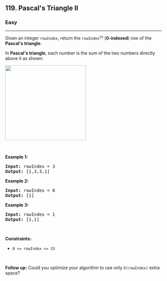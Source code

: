 <h2>119. Pascal's Triangle II</h2><h3>Easy</h3><hr><div style="user-select: auto;"><p style="user-select: auto;">Given an integer <code style="user-select: auto;">rowIndex</code>, return the <code style="user-select: auto;">rowIndex<sup style="user-select: auto;">th</sup></code> (<strong style="user-select: auto;">0-indexed</strong>) row of the <strong style="user-select: auto;">Pascal's triangle</strong>.</p>

<p style="user-select: auto;">In <strong style="user-select: auto;">Pascal's triangle</strong>, each number is the sum of the two numbers directly above it as shown:</p>
<img alt="" src="https://upload.wikimedia.org/wikipedia/commons/0/0d/PascalTriangleAnimated2.gif" style="height: 240px; width: 260px; user-select: auto;">
<p style="user-select: auto;">&nbsp;</p>
<p style="user-select: auto;"><strong style="user-select: auto;">Example 1:</strong></p>
<pre style="user-select: auto;"><strong style="user-select: auto;">Input:</strong> rowIndex = 3
<strong style="user-select: auto;">Output:</strong> [1,3,3,1]
</pre><p style="user-select: auto;"><strong style="user-select: auto;">Example 2:</strong></p>
<pre style="user-select: auto;"><strong style="user-select: auto;">Input:</strong> rowIndex = 0
<strong style="user-select: auto;">Output:</strong> [1]
</pre><p style="user-select: auto;"><strong style="user-select: auto;">Example 3:</strong></p>
<pre style="user-select: auto;"><strong style="user-select: auto;">Input:</strong> rowIndex = 1
<strong style="user-select: auto;">Output:</strong> [1,1]
</pre>
<p style="user-select: auto;">&nbsp;</p>
<p style="user-select: auto;"><strong style="user-select: auto;">Constraints:</strong></p>

<ul style="user-select: auto;">
	<li style="user-select: auto;"><code style="user-select: auto;">0 &lt;= rowIndex &lt;= 33</code></li>
</ul>

<p style="user-select: auto;">&nbsp;</p>
<p style="user-select: auto;"><strong style="user-select: auto;">Follow up:</strong> Could you optimize your algorithm to use only <code style="user-select: auto;">O(rowIndex)</code> extra space?</p>
</div>